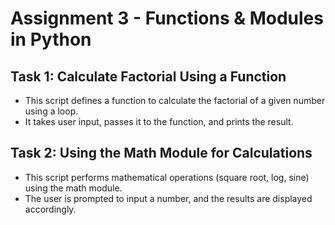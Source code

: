 # Assignment 3 - Functions & Modules in Python

## Task 1: Calculate Factorial Using a Function
- This script defines a function to calculate the factorial of a given number using a loop.
- It takes user input, passes it to the function, and prints the result.

## Task 2: Using the Math Module for Calculations
- This script performs mathematical operations (square root, log, sine) using the math module.
- The user is prompted to input a number, and the results are displayed accordingly.
